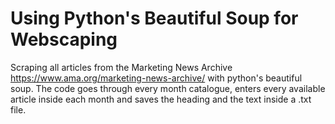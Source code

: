 # Using Python's Beautiful Soup for Webscaping

Scraping all articles from the Marketing News Archive https://www.ama.org/marketing-news-archive/ with python's beautiful soup. 
The code goes through every month catalogue, enters every available article inside each month and saves the heading and the text inside a .txt file.
